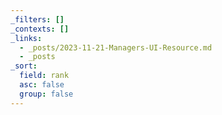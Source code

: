 ```yaml
---
_filters: []
_contexts: []
_links:
  - _posts/2023-11-21-Managers-UI-Resource.md
  - _posts
_sort:
  field: rank
  asc: false
  group: false
---
```

